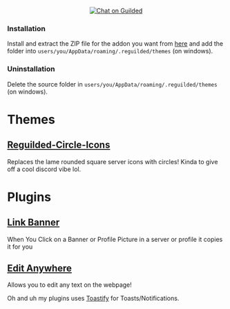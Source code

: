 <p align="center">
<a href="https://www.guilded.gg/i/2yenj7K2">
<img src="https://img.shields.io/static/v1?label=Chat%20on&message=Guilded&style=flat-square&color=F5C400" alt="Chat on Guilded" />
</a>
</p>

### Installation

Install and extract the ZIP file for the addon you want from [here](https://github.com/catgirIz/levguilded/releases) and add the folder into `users/you/AppData/roaming/.reguilded/themes` (on windows).

### Uninstallation

Delete the source folder in `users/you/AppData/roaming/.reguilded/themes` (on windows).

# Themes

## [Reguilded-Circle-Icons](https://github.com/catgirIz/levguilded/tree/main/Circle%20Icons)

Replaces the lame rounded square server icons with circles! Kinda to give off a cool discord vibe lol.

# Plugins

## [Link Banner](https://github.com/catgirIz/levguilded/tree/main/Link%20Banner)

When You Click on a Banner or Profile Picture in a server or profile it copies it for you

## [Edit Anywhere](https://github.com/catgirIz/levguilded/tree/main/Edit%20Anywhere)

Allows you to edit any text on the webpage!

Oh and uh my plugins uses [Toastify](https://github.com/apvarun/toastify-js) for Toasts/Notifications.
